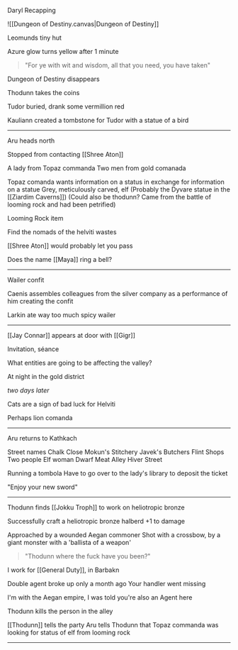 Daryl Recapping

![[Dungeon of Destiny.canvas|Dungeon of Destiny]]

Leomunds tiny hut

Azure glow turns yellow after 1 minute

> "For ye with wit and wisdom, all that you need, you have taken"

Dungeon of Destiny disappears

Thodunn takes the coins

Tudor buried, drank some vermillion red

Kauliann created a tombstone for Tudor with a statue of a bird

<hr>

Aru heads north

Stopped from contacting [[Shree Aton]]

A lady from Topaz commanda
Two men from gold comanada

Topaz comanda wants information on a status in exchange for information on a statue
Grey, meticulously carved, elf
(Probably the Dyvare statue in the [[Ziardim Caverns]])
(Could also be thodunn? Came from the battle of looming rock and had been petrified)

Looming Rock item

Find the nomads of the helviti wastes

[[Shree Aton]] would probably let you pass

Does the name [[Maya]] ring a bell?


<hr>

Wailer confit

Caenis assembles colleagues from the silver company as a performance of him creating the confit

Larkin ate way too much spicy wailer



<hr>

[[Jay Connar]] appears at door with [[Gigr]]

Invitation, séance 

What entities are going to be affecting the valley?

At night in the gold district

*two days later*

Cats are a sign of bad luck for Helviti

Perhaps lion comanda






<hr>

Aru returns to Kathkach

Street names
	Chalk Close
		Mokun's Stitchery
		Javek's Butchers
		Flint Shops
			Two people
			Elf woman
			Dwarf
	Meat Alley
	Hiver Street


Running a tombola
Have to go over to the lady's library to deposit the ticket

"Enjoy your new sword"

<hr>

Thodunn finds [[Jokku Troph]] to work on heliotropic bronze

Successfully craft a heliotropic bronze halberd
+1 to damage

Approached by a wounded Aegan commoner
Shot with a crossbow, by a giant monster with a 'ballista of a weapon'

> "Thodunn where the fuck have you been?"

I work for [[General Duty]], in Barbakn

Double agent broke up only a month ago
Your handler went missing

I'm with the Aegan empire, I was told you're also an Agent here

Thodunn kills the person in the alley

[[Thodunn]] tells the party
Aru tells Thodunn that Topaz commanda was looking for status of elf from looming rock


<hr>



